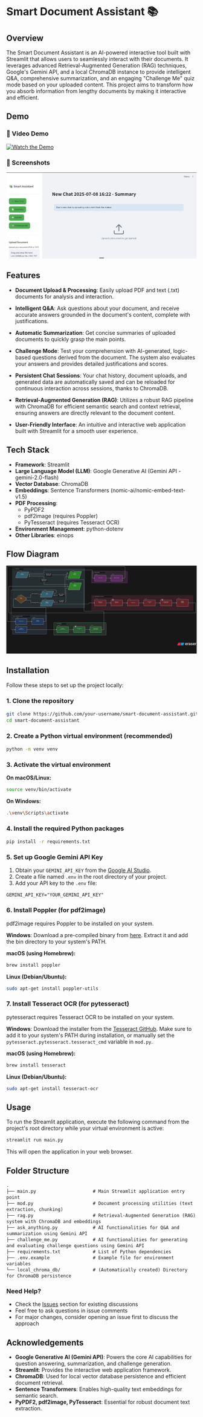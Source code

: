 # Smart Document Assistant 📚

## Overview

The Smart Document Assistant is an AI-powered interactive tool built with Streamlit that allows users to seamlessly interact with their documents. It leverages advanced Retrieval-Augmented Generation (RAG) techniques, Google's Gemini API, and a local ChromaDB instance to provide intelligent Q&A, comprehensive summarization, and an engaging "Challenge Me" quiz mode based on your uploaded content. This project aims to transform how you absorb information from lengthy documents by making it interactive and efficient.

## Demo

### 🎥 Video Demo
[![Watch the Demo](https://img.shields.io/badge/Watch%20Demo-Loom-FF6B6B?style=for-the-badge&logo=loom)](https://www.loom.com/share/123e7fe477b849898480e4038200c998?sid=7d9790e1-869b-4cf2-9224-978ae51e8b47)

### 📸 Screenshots
![Application Screenshot](image.png)

## Features

- **Document Upload & Processing**: Easily upload PDF and text (.txt) documents for analysis and interaction.

- **Intelligent Q&A**: Ask questions about your document, and receive accurate answers grounded in the document's content, complete with justifications.

- **Automatic Summarization**: Get concise summaries of uploaded documents to quickly grasp the main points.

- **Challenge Mode**: Test your comprehension with AI-generated, logic-based questions derived from the document. The system also evaluates your answers and provides detailed justifications and scores.

- **Persistent Chat Sessions**: Your chat history, document uploads, and generated data are automatically saved and can be reloaded for continuous interaction across sessions, thanks to ChromaDB.

- **Retrieval-Augmented Generation (RAG)**: Utilizes a robust RAG pipeline with ChromaDB for efficient semantic search and context retrieval, ensuring answers are directly relevant to the document content.

- **User-Friendly Interface**: An intuitive and interactive web application built with Streamlit for a smooth user experience.



## Tech Stack

- **Framework**: Streamlit
- **Large Language Model (LLM)**: Google Generative AI (Gemini API - gemini-2.0-flash)
- **Vector Database**: ChromaDB
- **Embeddings**: Sentence Transformers (nomic-ai/nomic-embed-text-v1.5)
- **PDF Processing**:
  - PyPDF2
  - pdf2image (requires Poppler)
  - PyTesseract (requires Tesseract OCR)
- **Environment Management**: python-dotenv
- **Other Libraries**: einops

## Flow Diagram
![Application Flow Diagram](Smart-Assistant-Flow-Diagram.svg)

## Installation

Follow these steps to set up the project locally:

### 1. Clone the repository

```bash
git clone https://github.com/your-username/smart-document-assistant.git
cd smart-document-assistant
```

### 2. Create a Python virtual environment (recommended)

```bash
python -m venv venv
```

### 3. Activate the virtual environment

**On macOS/Linux:**
```bash
source venv/bin/activate
```

**On Windows:**
```bash
.\venv\Scripts\activate
```

### 4. Install the required Python packages

```bash
pip install -r requirements.txt
```

### 5. Set up Google Gemini API Key

1. Obtain your `GEMINI_API_KEY` from the [Google AI Studio](https://aistudio.google.com/).
2. Create a file named `.env` in the root directory of your project.
3. Add your API key to the `.env` file:

```env
GEMINI_API_KEY="YOUR_GEMINI_API_KEY"
```

### 6. Install Poppler (for pdf2image)

pdf2image requires Poppler to be installed on your system.

**Windows**: Download a pre-compiled binary from [here](https://blog.alivate.com.au/poppler-windows/). Extract it and add the bin directory to your system's PATH.

**macOS (using Homebrew):**
```bash
brew install poppler
```

**Linux (Debian/Ubuntu):**
```bash
sudo apt-get install poppler-utils
```

### 7. Install Tesseract OCR (for pytesseract)

pytesseract requires Tesseract OCR to be installed on your system.

**Windows**: Download the installer from the [Tesseract GitHub](https://github.com/UB-Mannheim/tesseract/wiki). Make sure to add it to your system's PATH during installation, or manually set the `pytesseract.pytesseract.tesseract_cmd` variable in `mod.py`.

**macOS (using Homebrew):**
```bash
brew install tesseract
```

**Linux (Debian/Ubuntu):**
```bash
sudo apt-get install tesseract-ocr
```

## Usage

To run the Streamlit application, execute the following command from the project's root directory while your virtual environment is active:

```bash
streamlit run main.py
```

This will open the application in your web browser.

## Folder Structure

```
.
├── main.py                     # Main Streamlit application entry point
├── mod.py                      # Document processing utilities (text extraction, chunking)
├── rag.py                      # Retrieval-Augmented Generation (RAG) system with ChromaDB and embeddings
├── ask_anything.py             # AI functionalities for Q&A and summarization using Gemini API
├── challenge_me.py             # AI functionalities for generating and evaluating challenge questions using Gemini API
├── requirements.txt            # List of Python dependencies
├── .env.example                # Example file for environment variables
└── local_chroma_db/            # (Automatically created) Directory for ChromaDB persistence
```


### Need Help?

- Check the [Issues](https://github.com/jiyasaraf/smart-document-assistant/issues) section for existing discussions
- Feel free to ask questions in issue comments
- For major changes, consider opening an issue first to discuss the approach


## Acknowledgements

- **Google Generative AI (Gemini API)**: Powers the core AI capabilities for question answering, summarization, and challenge generation.
- **Streamlit**: Provides the interactive web application framework.
- **ChromaDB**: Used for local vector database persistence and efficient document retrieval.
- **Sentence Transformers**: Enables high-quality text embeddings for semantic search.
- **PyPDF2, pdf2image, PyTesseract**: Essential for robust document text extraction.
